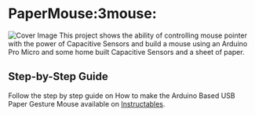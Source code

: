 # PaperMouse:3mouse:
![Cover Image](https://cdn.instructables.com/F3U/GG5M/JEEUB9DN/F3UGG5MJEEUB9DN.LARGE.jpg?auto=webp&frame=1&fit=bounds)
This project shows the ability of controlling mouse pointer with the power of Capacitive Sensors and build a mouse using an Arduino Pro Micro and some home built Capacitive Sensors and a sheet of paper.

## Step-by-Step Guide
Follow the step by step guide on How to make the Arduino Based USB Paper Gesture Mouse available on [Instructables](https://www.instructables.com/id/Arduino-Based-USB-Paper-Gesture-Mouse/).
